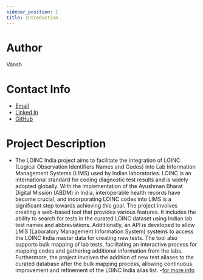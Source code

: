 ```yaml
---
sidebar_position: 1
title: Introduction
---
```



# Author
Vansh

# Contact Info
- [Email](mailto:bt20eee008@nituk.ac.in)
- [Linked In](https://www.linkedin.com/in/vansh-kamboj-473136228/)
- [GitHub](https://github.com/Vansh-Kamboj)

# Project Description
- The LOINC India project aims to facilitate the integration of LOINC (Logical 
 Observation Identifiers Names and Codes) into Lab Information Management 
 Systems (LIMS) used by Indian laboratories. LOINC is an international standard 
 for coding diagnostic test results and is widely adopted globally. With the 
 implementation of the Ayushman Bharat Digital Mission (ABDM) in India, 
interoperable health records have become crucial, and incorporating LOINC codes 
into LIMS is a significant step towards achieving this goal. 
The project involves creating a web-based tool that provides various features. It 
includes the ability to search for tests in the curated LOINC dataset using Indian 
lab test names and abbreviations. Additionally, an API is developed to allow LMIS 
(Laboratory Management Information System) systems to access the LOINC India 
master data for creating new tests. The tool also supports bulk mapping of lab tests, 
facilitating an interactive process for mapping codes and gathering additional 
information from the labs. Furthermore, the project involves the addition of new 
test aliases to the curated database after the bulk mapping process, allowing 
continuous improvement and refinement of the LOINC India alias list. 
-[for more info](https://github.com/kiranma72/loinc-india/issues/1)